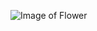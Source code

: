 
![Image of Flower](https://www.google.com/imgres?imgurl=https%3A%2F%2Fcdn.pixabay.com%2Fphoto%2F2015%2F04%2F19%2F08%2F32%2Fmarguerite-729510__480.jpg&imgrefurl=https%3A%2F%2Fpixabay.com%2Fimages%2Fsearch%2Fflowers%2F&tbnid=YJ41ekDgpd2x2M&vet=12ahUKEwjmw56tvqr1AhU1_zgGHQjQC6wQMygCegUIARDLAg..i&docid=6QnaOLvEQovLfM&w=737&h=480&itg=1&q=flower&client=ms-android-samsung-rev2&ved=2ahUKEwjmw56tvqr1AhU1_zgGHQjQC6wQMygCegUIARDLAg)
